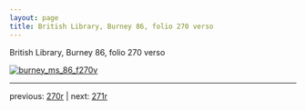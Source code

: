 ```yaml
---
layout: page
title: British Library, Burney 86, folio 270 verso
---
```


British Library, Burney 86, folio 270 verso

[![burney_ms_86_f270v](http://www.homermultitext.org/iipsrv?IIIF=/project/homer/pyramidal/deepzoom/bl/burney86imgs/v1/burney_ms_86_f270v.tif/full/800,/0/default.jpg)](http://www.homermultitext.org/ict2/?urn=urn:cite2:bl:burney86imgs.v1:burney_ms_86_f270v) 

---

previous:  [270r](../270r/) | next: [271r](../271r/)